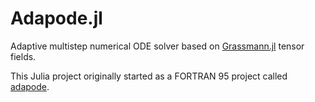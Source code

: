 # Adapode.jl

Adaptive multistep numerical ODE solver based on [Grassmann.jl](https://github.com/chakravala/Grassmann.jl) tensor fields.

This Julia project originally started as a FORTRAN 95 project called [adapode](https://github.com/chakravala/adapode).
